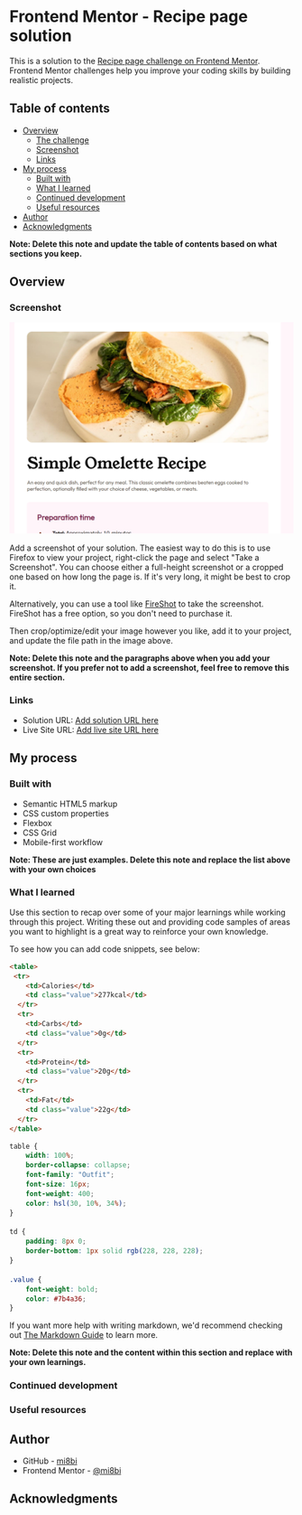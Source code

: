 # Frontend Mentor - Recipe page solution

This is a solution to the [Recipe page challenge on Frontend Mentor](https://www.frontendmentor.io/challenges/recipe-page-KiTsR8QQKm). Frontend Mentor challenges help you improve your coding skills by building realistic projects. 

## Table of contents

- [Overview](#overview)
  - [The challenge](#the-challenge)
  - [Screenshot](#screenshot)
  - [Links](#links)
- [My process](#my-process)
  - [Built with](#built-with)
  - [What I learned](#what-i-learned)
  - [Continued development](#continued-development)
  - [Useful resources](#useful-resources)
- [Author](#author)
- [Acknowledgments](#acknowledgments)

**Note: Delete this note and update the table of contents based on what sections you keep.**

## Overview

### Screenshot

![screenshot1](./screenshots/screenshot1.png)

Add a screenshot of your solution. The easiest way to do this is to use Firefox to view your project, right-click the page and select "Take a Screenshot". You can choose either a full-height screenshot or a cropped one based on how long the page is. If it's very long, it might be best to crop it.

Alternatively, you can use a tool like [FireShot](https://getfireshot.com/) to take the screenshot. FireShot has a free option, so you don't need to purchase it. 

Then crop/optimize/edit your image however you like, add it to your project, and update the file path in the image above.

**Note: Delete this note and the paragraphs above when you add your screenshot. If you prefer not to add a screenshot, feel free to remove this entire section.**

### Links

- Solution URL: [Add solution URL here](https://www.frontendmentor.io/solutions/recipe-page-eeNAm4l0ZC)
- Live Site URL: [Add live site URL here](https://recipe-page-rho-pink.vercel.app/)

## My process

### Built with

- Semantic HTML5 markup
- CSS custom properties
- Flexbox
- CSS Grid
- Mobile-first workflow

**Note: These are just examples. Delete this note and replace the list above with your own choices**

### What I learned

Use this section to recap over some of your major learnings while working through this project. Writing these out and providing code samples of areas you want to highlight is a great way to reinforce your own knowledge.

To see how you can add code snippets, see below:

```html
<table>
 <tr>
    <td>Calories</td>
    <td class="value">277kcal</td>
  </tr>
  <tr>
    <td>Carbs</td>
    <td class="value">0g</td>
  </tr>
  <tr>
    <td>Protein</td>
    <td class="value">20g</td>
  </tr>
  <tr>
    <td>Fat</td>
    <td class="value">22g</td>
  </tr>
</table>
```
```css
table {
    width: 100%;
    border-collapse: collapse;
    font-family: "Outfit";
    font-size: 16px;
    font-weight: 400;
    color: hsl(30, 10%, 34%);
}

td {
    padding: 8px 0;
    border-bottom: 1px solid rgb(228, 228, 228);
}

.value {
    font-weight: bold;
    color: #7b4a36;
}
```

If you want more help with writing markdown, we'd recommend checking out [The Markdown Guide](https://www.markdownguide.org/) to learn more.

**Note: Delete this note and the content within this section and replace with your own learnings.**

### Continued development


### Useful resources


## Author

- GitHub - [mi8bi](https://github.com/mi8bi)
- Frontend Mentor - [@mi8bi](https://www.frontendmentor.io/profile/mi8bi)

## Acknowledgments
